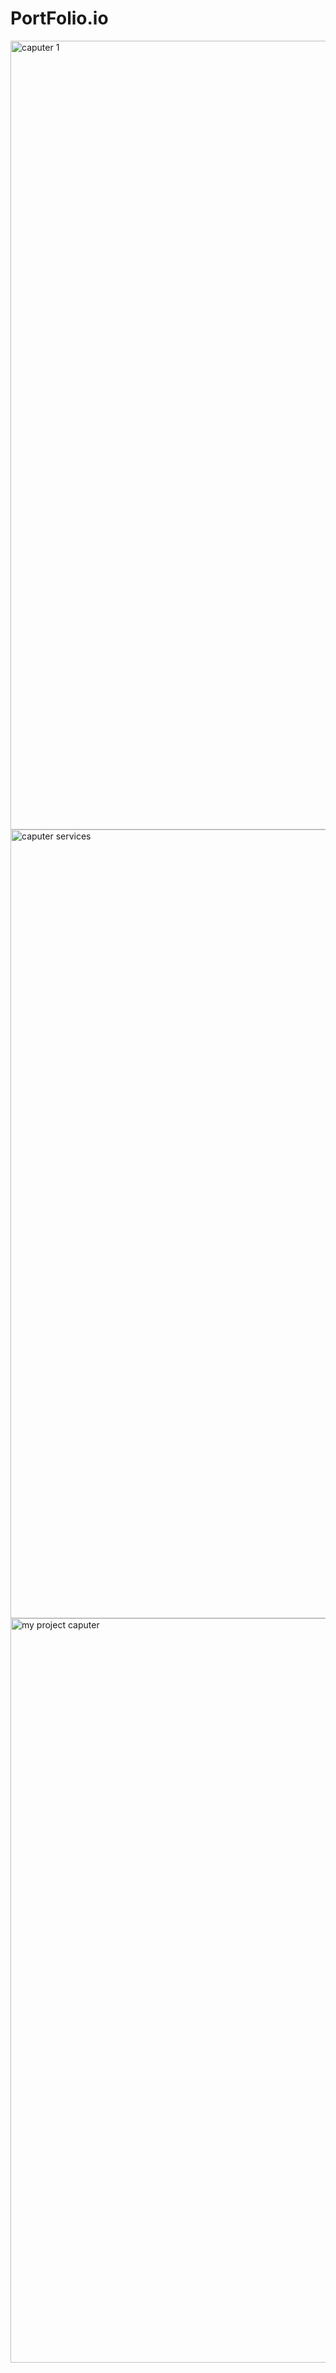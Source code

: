 # PortFolio.io
<img width="1262" alt="caputer 1" src="https://github.com/prashantinagdeve/PortFolio.io/assets/143287039/a36382f8-8153-4985-8df3-13692e2c6151">
<img width="1262" alt="caputer services" src="https://github.com/prashantinagdeve/PortFolio.io/assets/143287039/b3bb85db-cd44-4300-9785-7f73b09c7164">
<img width="1191" alt="my project caputer" src="https://github.com/prashantinagdeve/PortFolio.io/assets/143287039/64f7ee8f-2b8c-4ac2-ab3b-da5f595b6ac8">



